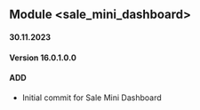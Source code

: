 ## Module <sale_mini_dashboard>

#### 30.11.2023
#### Version 16.0.1.0.0
#### ADD

- Initial commit for Sale Mini Dashboard
